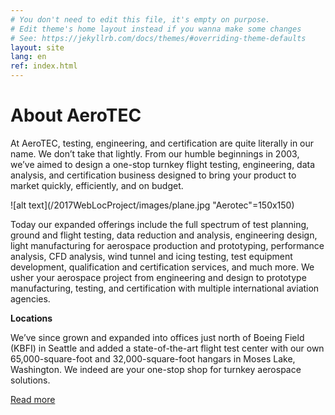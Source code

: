```yaml
---
# You don't need to edit this file, it's empty on purpose.
# Edit theme's home layout instead if you wanna make some changes
# See: https://jekyllrb.com/docs/themes/#overriding-theme-defaults
layout: site
lang: en
ref: index.html
---
```


# About AeroTEC

At AeroTEC, testing, engineering, and certification are quite literally in our name. We don’t take that lightly. From our humble beginnings in 2003, we’ve aimed to design a one-stop turnkey flight testing, engineering, data analysis, and certification business designed to bring your product to market quickly, efficiently, and on budget.

![alt text](/2017WebLocProject/images/plane.jpg "Aerotec"=150x150)

Today our expanded offerings include the full spectrum of test planning, ground and flight testing, data reduction and analysis, engineering design, light manufacturing for aerospace production and prototyping, performance analysis, CFD analysis, wind tunnel and icing testing, test equipment development, qualification and certification services, and much more. We usher your aerospace project from engineering and design to prototype manufacturing, testing, and certification with multiple international aviation agencies.

**Locations**

We’ve since grown and expanded into offices just north of Boeing Field (KBFI) in Seattle and added a state-of-the-art flight test center with our own 65,000-square-foot and 32,000-square-foot hangars in Moses Lake, Washington.
We indeed are your one-stop shop for turnkey aerospace solutions.

<div class="button_small">
  <a href="#">Read more</a>
</div><!--close button_small-->
